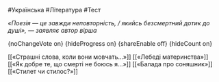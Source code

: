 #Українська #Література #Тест

*«Поезія — це завжди неповторність, / якийсь безсмертний дотик до душі», — заявляє автор вірша*

{noChangeVote on}
{hideProgress on}
{shareEnable off}
{hideCount on}

[[«Страшні слова, коли вони мовчать…»]]
[[«Лебеді материнства»]]
[[«Як добре те, що смерті не боюсь я…»]]
[[«Балада про соняшник»]]
[[«Стилет чи стилос?»]]

